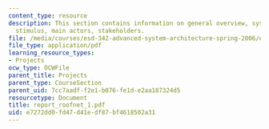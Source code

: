 ```yaml
---
content_type: resource
description: This section contains information on general overview, system description,
  stimulus, main actors, stakeholders.
file: /media/courses/esd-342-advanced-system-architecture-spring-2006/e7272dd0fd47d41edf87bf4618502a31_report_roofnet_1.pdf
file_type: application/pdf
learning_resource_types:
- Projects
ocw_type: OCWFile
parent_title: Projects
parent_type: CourseSection
parent_uid: 7cc7aadf-f2e1-b076-fe1d-e2aa187324d5
resourcetype: Document
title: report_roofnet_1.pdf
uid: e7272dd0-fd47-d41e-df87-bf4618502a31
---
```

